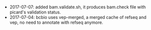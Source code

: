 - 2017-07-07: added bam.validate.sh, it produces bam.check file with picard's validation status.
- 2017-07-04: bcbio uses vep-merged, a merged cache of refseq and vep, no need to annotate with refseq anymore.